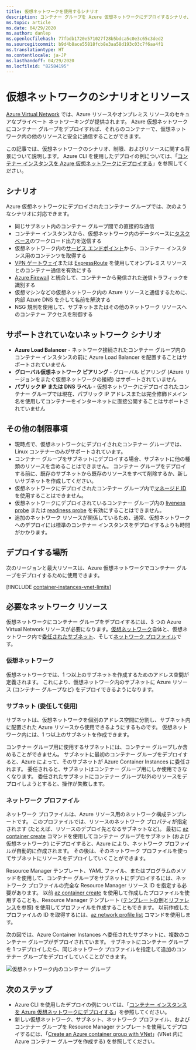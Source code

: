```yaml
---
title: 仮想ネットワークを使用するシナリオ
description: コンテナー グループを Azure 仮想ネットワークにデプロイするシナリオ、リソース、制限。
ms.topic: article
ms.date: 04/29/2020
ms.author: danlep
ms.openlocfilehash: 77fbdb1720e571027f28b5bdca5c0e3c65c3ded2
ms.sourcegitcommit: b9d4b8ace55818fcb8e3aa58d193c03c7f6aa4f1
ms.translationtype: HT
ms.contentlocale: ja-JP
ms.lasthandoff: 04/29/2020
ms.locfileid: "82584195"
---
```

# <a name="virtual-network-scenarios-and-resources"></a>仮想ネットワークのシナリオとリソース

[Azure Virtual Network](../virtual-network/virtual-networks-overview.md) では、Azure リソースやオンプレミス リソースのセキュアなプライベート ネットワーキングが提供されます。 Azure 仮想ネットワークにコンテナー グループをデプロイすれば、それらのコンテナーで、仮想ネットワーク内の他のリソースと安全に通信することができます。 

この記事では、仮想ネットワークのシナリオ、制限、およびリソースに関する背景について説明します。 Azure CLI を使用したデプロイの例については、「[コンテナー インスタンスを Azure 仮想ネットワークにデプロイする](container-instances-vnet.md)」を参照してください。

## <a name="scenarios"></a>シナリオ

Azure 仮想ネットワークにデプロイされたコンテナー グループでは、次のようなシナリオに対応できます。

* 同じサブネット内のコンテナー グループ間での直接的な通信
* コンテナー インスタンスから、仮想ネットワーク内のデータベースに[タスクベース](container-instances-restart-policy.md)のワークロード出力を送信する
* 仮想ネットワーク内の[サービス エンドポイント](../virtual-network/virtual-network-service-endpoints-overview.md)から、コンテナー インスタンス用のコンテンツを取得する
* [VPN ゲートウェイ](../vpn-gateway/vpn-gateway-about-vpngateways.md)または [ExpressRoute](../expressroute/expressroute-introduction.md) を使用してオンプレミス リソースとのコンテナー通信を有効にする
* [Azure Firewall](../firewall/overview.md) と統合して、コンテナーから発信された送信トラフィックを識別する 
* 仮想マシンなどの仮想ネットワーク内の Azure リソースと通信するために、内部 Azure DNS を介して名前を解決する
* NSG 規則を使用して、サブネットまたはその他のネットワーク リソースへのコンテナー アクセスを制御する

## <a name="unsupported-networking-scenarios"></a>サポートされていないネットワーク シナリオ 

* **Azure Load Balancer** - ネットワーク接続されたコンテナー グループ内のコンテナー インスタンスの前に Azure Load Balancer を配置することはサポートされていません
* **グローバル仮想ネットワーク ピアリング** - グローバル ピアリング (Azure リージョンをまたぐ仮想ネットワークの接続) はサポートされていません
* **パブリック IP または DNS ラベル** - 仮想ネットワークにデプロイされたコンテナー グループでは現在、パブリック IP アドレスまたは完全修飾ドメイン名を使用してコンテナーをインターネットに直接公開することはサポートされていません

## <a name="other-limitations"></a>その他の制限事項

* 現時点で、仮想ネットワークにデプロイされたコンテナー グループでは、Linux コンテナーのみがサポートされています。
* コンテナー グループをサブネットにデプロイする場合、サブネットに他の種類のリソースを含めることはできません。 コンテナー グループをデプロイする前に、既存のサブネットから既存のリソースをすべて削除するか、新しいサブネットを作成してください。
* 仮想ネットワークにデプロイされたコンテナー グループ内で[マネージド ID](container-instances-managed-identity.md) を使用することはできません。
* 仮想ネットワークにデプロイされているコンテナー グループ内の [liveness probe](container-instances-liveness-probe.md) または [readiness probe](container-instances-readiness-probe.md) を有効にすることはできません。
* 追加のネットワーク リソースが関係しているため、通常、仮想ネットワークへのデプロイには標準のコンテナー インスタンスをデプロイするよりも時間がかかります。

## <a name="where-to-deploy"></a>デプロイする場所

次のリージョンと最大リソースは、Azure 仮想ネットワークでコンテナー グループをデプロイするために使用できます。

[!INCLUDE [container-instances-vnet-limits](../../includes/container-instances-vnet-limits.md)]

## <a name="required-network-resources"></a>必要なネットワーク リソース

仮想ネットワークにコンテナー グループをデプロイするには、3 つの Azure Virtual Network リソースが必要になります。[仮想ネットワーク](#virtual-network)自体と、仮想ネットワーク内で[委任されたサブネット](#subnet-delegated)、そして[ネットワーク プロファイル](#network-profile)です。 

### <a name="virtual-network"></a>仮想ネットワーク

仮想ネットワークでは、1 つ以上のサブネットを作成するためのアドレス空間が定義されます。 これにより、仮想ネットワーク内のサブネットに Azure リソース (コンテナー グループなど) をデプロイできるようになります。

### <a name="subnet-delegated"></a>サブネット (委任して使用)

サブネットは、仮想ネットワークを個別のアドレス空間に分割し、サブネット内に配置された Azure リソースから使用できるようにするものです。 仮想ネットワーク内には、1 つ以上のサブネットを作成できます。

コンテナー グループ用に使用するサブネットには、コンテナー グループしか含めることができません。 サブネットに最初のコンテナー グループをデプロイすると、Azure によって、そのサブネットが Azure Container Instances に委任されます。 委任されると、サブネットはコンテナー グループ用にしか使用できなくなります。 委任されたサブネットにコンテナー グループ以外のリソースをデプロイしようとすると、操作が失敗します。

### <a name="network-profile"></a>ネットワーク プロファイル

ネットワーク プロファイルは、Azure リソース用のネットワーク構成テンプレートです。 このプロファイルでは、リソースのネットワーク プロパティが指定されます (たとえば、リソースのデプロイ先となるサブネットなど)。 最初に [az container create][az-container-create] コマンドを使用してコンテナー グループをサブネット (および仮想ネットワーク) にデプロイすると、Azure により、ネットワーク プロファイルが自動的に作成されます。 その後は、そのネットワーク プロファイルを使ってサブネットにリソースをデプロイしていくことができます。 

Resource Manager テンプレート、YAML ファイル、またはプログラムのメソッドを使用して、コンテナー グループをサブネットにデプロイするには、ネットワーク プロファイルの完全な Resource Manager リソース ID を指定する必要があります。 以前 [az container create][az-container-create] を使用して作成したプロファイルを使用することも、Resource Manager テンプレート ([テンプレートの例](https://github.com/Azure/azure-quickstart-templates/tree/master/101-aci-vnet)と[リファレンス](https://docs.microsoft.com/azure/templates/microsoft.network/networkprofiles)を参照) を使用してプロファイルを作成することもできます。 以前作成したプロファイルの ID を取得するには、[az network profile list][az-network-profile-list] コマンドを使用します。 

次の図では、Azure Container Instances へ委任されたサブネットに、複数のコンテナー グループがデプロイされています。 サブネットにコンテナー グループを 1 つデプロイしたら、同じネットワーク プロファイルを指定して追加のコンテナー グループをデプロイしていくことができます。

![仮想ネットワーク内のコンテナー グループ][aci-vnet-01]

## <a name="next-steps"></a>次のステップ

* Azure CLI を使用したデプロイの例については、「[コンテナー インスタンスを Azure 仮想ネットワークにデプロイする](container-instances-vnet.md)」を参照してください。
* 新しい仮想ネットワーク、サブネット、ネットワーク プロファイル、およびコンテナー グループを Resource Manager テンプレートを使用してデプロイするには、「[Create an Azure container group with VNet](https://github.com/Azure/azure-quickstart-templates/tree/master/101-aci-vnet
)」(VNet 内に Azure コンテナー グループを作成する) を参照してください。


<!-- IMAGES -->
[aci-vnet-01]: ./media/container-instances-virtual-network-concepts/aci-vnet-01.png

<!-- LINKS - Internal -->
[az-container-create]: /cli/azure/container#az-container-create
[az-network-profile-list]: /cli/azure/network/profile#az-network-profile-list

